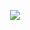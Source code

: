 <p align="center">
  <a href="https://skillicons.dev">
    <img src="https://skillicons.dev/icons?i=python,fastapi,postgres,redis,git,bash,docker,kubernetes"/>
  </a>
</p>
